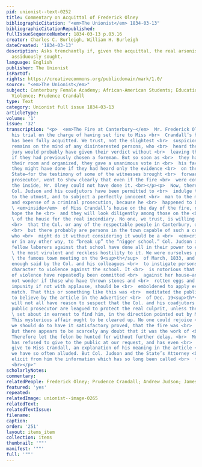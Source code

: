 ```yaml
---
pid: unionist--text-0252
title: Commentary on Acquittal of Frederick Olney
bibliographicCitation: "<em>The Unionist</em> 1834-03-13"
bibliographicCitationRepublished: 
fullIssueSequenceNumber: 1834-03-13 p.03.16
creator: Charles C. Burleigh, William H. Burleigh
dateCreated: '1834-03-13'
description: Asks trenchantly if, given the acquittal, the real arsonists will be
  assiduously sought.
language: English
publisher: The Unionist
IsPartOf: 
rights: https://creativecommons.org/publicdomain/mark/1.0/
source: "<em>The Unionist</em>"
subject: Canterbury Female Academy; African-American Students; Education; Race; Vigilante
  Violence; Prudence Crandall
type: Text
category: Unionist full issue 1834-03-13
articleType: 
volume: '1'
issue: '32'
transcription: "<p>  <em>The Fire at Canterbury—</em>  Mr. Frederick Olney has had
  his trial on the charge of having set fire to Miss <br>  Crandall’s house; and he
  has been fully acquitted. We trust, not the slightest <br>  suspicion of his guilt
  remains on the mind of any disinterested persons, who <br>  heard the trial. The
  jury would probably have given their verdict without <br>  leaving their seats,
  if they had previously chosen a foreman. But so soon as <br>  they had retired to
  their room and organized, they gave a unanimous vote in <br>  his favor. And this
  they might have done if they had heard only the evidence <br>  on the part of the
  State—for the testimony of some of the witnesses brought <br>  forward by the public
  prosecutor, went to show clearly that even if the fire <br>  were communicated on
  the inside, Mr. Olney could not have done it. <br></p><p>  Now, therefore, that
  Col. Judson and his coadjutors have been permitted to <br>  indulge their suspicions
  to the utmost, and to subject a perfectly innocent <br>  man to the mortification
  and expense of a criminal prosecution, because he <br>  happened to be on the <br>
  \ <em>inside</em>  of Miss Crandall’s house on the day of the fire, now, we seriously
  hope the he <br>  and they will look diligently among those on the <br>  <em>outside</em>
  \ of the house for the real incendiary. No one, we trust, is willing to suspect
  <br>  that the Col. or any of the respectable people in Canterbury, did the deed;
  <br>  but there probably are persons in the town capable of such a crime—or some
  who <br>  might do it without considering it would be a <br>  <em>crime</em>  thus,
  or in any other way, to “break up” the “nigger school.” Col. Judson and <br>  his
  fellow laborers against that school have done all in their power to excite <br>
  \ the most virulent and reckless hostility to it. We were ourselves present in <br>
  \ the famous town meeting on the 9<sup>th</sup>  of March, 1833, and there we heard
  enough said by the Col. and his colleagues <br>  to instigate persons of a certain
  character to violence against the school. It <br>  is notorious that minor acts
  of violence have repeatedly been committed <br>  against her house—and they must
  not wonder if those who have thrown stones and <br>  rotten eggs and filth, with
  impunity if not with applause, should be <br>  emboldened to apply even the slow
  match. That this or something like this was <br>  meditated the public are compelled
  to believe by the article in the Advertiser <br>  of Dec. 19<sup>th*</sup>  —and
  will not all have reason to suspect that the Col. and his coadjutors and <br>  the
  public prosecutor are leagued to protect the real culprit, unless they now <br>
  \ set about in earnest to find him, in the direction pointed out by Mr. <br>  Holbrook?
  This mysterious affair ought to be cleared up. No one could rejoice <br>  more than
  we should do to have it satisfactory proved, that the fire was <br>  accidental.
  But there appears to be scarcely any doubt that it was the work of <br>  an incendiary.
  Therefore let the felon be hunted for without further delay. <br>  Mr. Holbrook
  has refused to give to the public at our request, and has even <br>  refused to
  give to Miss Crandall, an explanation of his meaning in the article <br>  to which
  we have so often alluded. But Col. Judson and the State’s Attorney <br>  can doubtless
  elicit from him the information which has so long been called <br>  for in vain.
  <br></p>"
scholarlyNotes: 
commentary: 
relatedPeople: Frederick Olney; Prudence Crandall; Andrew Judson; James Holbrook
featured: 'yes'
repeated: 
relatedImage: unionist--image-0265
relatedText: 
relatedTextIssue: 
filename: 
caption: 
order: '251'
layout: items_item
collection: items
thumbnail: '""'
manifest: '""'
full: '""'
---
```

